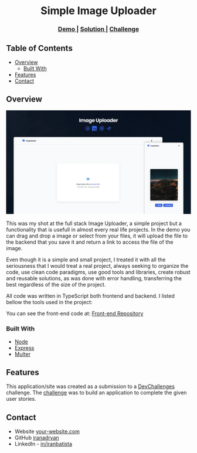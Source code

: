 <!-- Please update value in the {}  -->

<h1 align="center">Simple Image Uploader</h1>

<div align="center">
  <h3>
    <a href="https://dc-image-uploader-fe.onrender.com">
      Demo
    </a>
    <span> | </span>
    <a href="https://devchallenges.io/solution/31368">
      Solution
    </a>
    <span> | </span>
    <a href="https://devchallenges.io/challenge/image-upload-app">
      Challenge
    </a>
  </h3>
</div>

<!-- TABLE OF CONTENTS -->

## Table of Contents

- [Overview](#overview)
  - [Built With](#built-with)
- [Features](#features)
- [Contact](#contact)

<!-- OVERVIEW -->

## Overview

![screenshot](/cover.png)

This was my shot at the full stack Image Uploader, a simple project but a functionality that is usefull in almost every real life projects. In the demo you can drag and drop a image or select from your files, it will upload the file to the backend that you save it and return a link to access the file of the image.

Even though it is a simple and small project, I treated it with all the seriousness that I would treat a real project, always seeking to organize the code, use clean code paradigms, use good tools and libraries, create robust and reusable solutions, as was done with error handling, transferring the best regardless of the size of the project.

All code was written in TypeScript both frontend and backend. I listed bellow the tools used in the project:

You can see the front-end code at: [Front-end Repository](https://github.com/iranadryan/dc-image-uploader-fe)

### Built With

- [Node](https://nodejs.org/)
- [Express](https://expressjs.com/)
- [Multer](https://github.com/expressjs/multer)

## Features

This application/site was created as a submission to a [DevChallenges](https://devchallenges.io/challenges) challenge. The [challenge](https://devchallenges.io/challenge/image-upload-app) was to build an application to complete the given user stories.

## Contact

- Website [your-website.com](https://{your-web-site-link})
- GitHub [iranadryan](https://github.com/iranadryan)
- LinkedIn - [in/iranbatista](https://www.linkedin.com/in/iranbatista)
